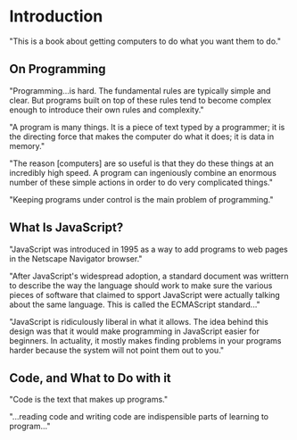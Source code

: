 # Introduction
"This is a book about getting computers to do what you want them to do."

## On Programming
"Programming...is hard. The fundamental rules are typically simple and clear. But programs built on top of these rules tend to become complex enough to introduce their own rules and complexity."

"A program is many things. It is a piece of text typed by a programmer; it is the directing force that makes the computer do what it does; it is data in memory."

"The reason [computers] are so useful is that they do these things at an incredibly high speed. A program can ingeniously combine an enormous number of these simple actions in order to do very complicated things."

"Keeping programs under control is the main problem of programming."

## What Is JavaScript?
"JavaScript was introduced in 1995 as a way to add programs to web pages in the Netscape Navigator browser."

"After JavaScript's widespread adoption, a standard document was writtern to describe the way the language should work to make sure the various pieces of software that claimed to spport JavaScript were actually talking about the same language. This is called the ECMAScript standard..."

"JavaScript is ridiculously liberal in what it allows. The idea behind this design was that it would make programming in JavaScript easier for beginners. In actuality, it mostly makes finding problems in your programs harder because the system will not point them out to you."

## Code, and What to Do with it
"Code is the text that makes up programs."

"...reading code and writing code are indispensible parts of learning to program..."

